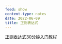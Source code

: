 ```yaml
---
feed: show
content-type: notes
date: 2022-06-09
title: 正则表达式
---
```


[正则表达式30分钟入门教程](https://deerchao.cn/tutorials/regex/regex.htm)
